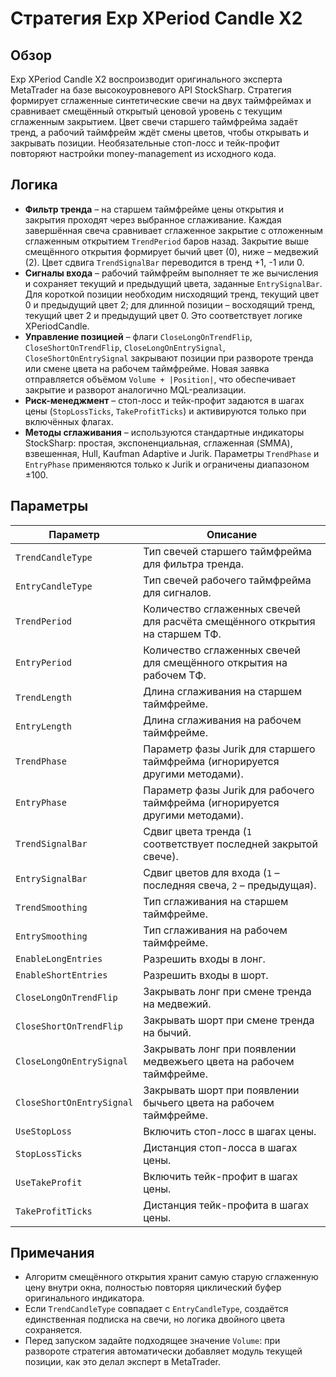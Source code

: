 # Стратегия Exp XPeriod Candle X2

## Обзор
Exp XPeriod Candle X2 воспроизводит оригинального эксперта MetaTrader на базе высокоуровневого API StockSharp. Стратегия формирует сглаженные синтетические свечи на двух таймфреймах и сравнивает смещённый открытый ценовой уровень с текущим сглаженным закрытием. Цвет свечи старшего таймфрейма задаёт тренд, а рабочий таймфрейм ждёт смены цветов, чтобы открывать и закрывать позиции. Необязательные стоп-лосс и тейк-профит повторяют настройки money-management из исходного кода.

## Логика
- **Фильтр тренда** – на старшем таймфрейме цены открытия и закрытия проходят через выбранное сглаживание. Каждая завершённая свеча сравнивает сглаженное закрытие с отложенным сглаженным открытием `TrendPeriod` баров назад. Закрытие выше смещённого открытия формирует бычий цвет (0), ниже – медвежий (2). Цвет сдвига `TrendSignalBar` переводится в тренд +1, -1 или 0.
- **Сигналы входа** – рабочий таймфрейм выполняет те же вычисления и сохраняет текущий и предыдущий цвета, заданные `EntrySignalBar`. Для короткой позиции необходим нисходящий тренд, текущий цвет 0 и предыдущий цвет 2; для длинной позиции – восходящий тренд, текущий цвет 2 и предыдущий цвет 0. Это соответствует логике XPeriodCandle.
- **Управление позицией** – флаги `CloseLongOnTrendFlip`, `CloseShortOnTrendFlip`, `CloseLongOnEntrySignal`, `CloseShortOnEntrySignal` закрывают позиции при развороте тренда или смене цвета на рабочем таймфрейме. Новая заявка отправляется объёмом `Volume + |Position|`, что обеспечивает закрытие и разворот аналогично MQL-реализации.
- **Риск-менеджмент** – стоп-лосс и тейк-профит задаются в шагах цены (`StopLossTicks`, `TakeProfitTicks`) и активируются только при включённых флагах.
- **Методы сглаживания** – используются стандартные индикаторы StockSharp: простая, экспоненциальная, сглаженная (SMMA), взвешенная, Hull, Kaufman Adaptive и Jurik. Параметры `TrendPhase` и `EntryPhase` применяются только к Jurik и ограничены диапазоном ±100.

## Параметры
| Параметр | Описание |
| --- | --- |
| `TrendCandleType` | Тип свечей старшего таймфрейма для фильтра тренда. |
| `EntryCandleType` | Тип свечей рабочего таймфрейма для сигналов. |
| `TrendPeriod` | Количество сглаженных свечей для расчёта смещённого открытия на старшем ТФ. |
| `EntryPeriod` | Количество сглаженных свечей для смещённого открытия на рабочем ТФ. |
| `TrendLength` | Длина сглаживания на старшем таймфрейме. |
| `EntryLength` | Длина сглаживания на рабочем таймфрейме. |
| `TrendPhase` | Параметр фазы Jurik для старшего таймфрейма (игнорируется другими методами). |
| `EntryPhase` | Параметр фазы Jurik для рабочего таймфрейма (игнорируется другими методами). |
| `TrendSignalBar` | Сдвиг цвета тренда (`1` соответствует последней закрытой свече). |
| `EntrySignalBar` | Сдвиг цветов для входа (`1` – последняя свеча, `2` – предыдущая). |
| `TrendSmoothing` | Тип сглаживания на старшем таймфрейме. |
| `EntrySmoothing` | Тип сглаживания на рабочем таймфрейме. |
| `EnableLongEntries` | Разрешить входы в лонг. |
| `EnableShortEntries` | Разрешить входы в шорт. |
| `CloseLongOnTrendFlip` | Закрывать лонг при смене тренда на медвежий. |
| `CloseShortOnTrendFlip` | Закрывать шорт при смене тренда на бычий. |
| `CloseLongOnEntrySignal` | Закрывать лонг при появлении медвежьего цвета на рабочем таймфрейме. |
| `CloseShortOnEntrySignal` | Закрывать шорт при появлении бычьего цвета на рабочем таймфрейме. |
| `UseStopLoss` | Включить стоп-лосс в шагах цены. |
| `StopLossTicks` | Дистанция стоп-лосса в шагах цены. |
| `UseTakeProfit` | Включить тейк-профит в шагах цены. |
| `TakeProfitTicks` | Дистанция тейк-профита в шагах цены. |

## Примечания
- Алгоритм смещённого открытия хранит самую старую сглаженную цену внутри окна, полностью повторяя циклический буфер оригинального индикатора.
- Если `TrendCandleType` совпадает с `EntryCandleType`, создаётся единственная подписка на свечи, но логика двойного цвета сохраняется.
- Перед запуском задайте подходящее значение `Volume`: при развороте стратегия автоматически добавляет модуль текущей позиции, как это делал эксперт в MetaTrader.
